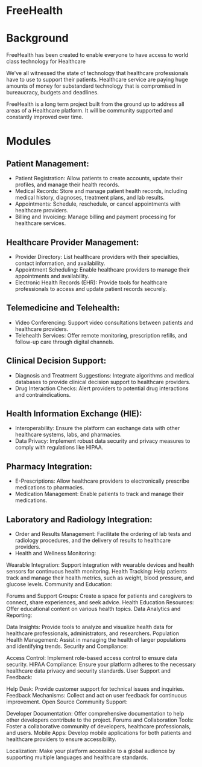 # FreeHealth

# Background

FreeHealth has been created to enable everyone to have access to world class technology for Healthcare

We've all witnessed the state of technology that healthcare professionals have to use to support their patients.  Healthcare service are paying huge amounts of money for substandard technology that is compromised in  bureaucracy, budgets and deadlines.

FreeHealth is a long term project built from the ground up to address all areas of a Healthcare platform.  It will be community supported and constantly improved over time.

# Modules

## Patient Management:

- Patient Registration: Allow patients to create accounts, update their profiles, and manage their health records.
- Medical Records: Store and manage patient health records, including medical history, diagnoses, treatment plans, and lab results.
- Appointments: Schedule, reschedule, or cancel appointments with healthcare providers.
- Billing and Invoicing: Manage billing and payment processing for healthcare services.

## Healthcare Provider Management:

- Provider Directory: List healthcare providers with their specialties, contact information, and availability.
- Appointment Scheduling: Enable healthcare providers to manage their appointments and availability.
- Electronic Health Records (EHR): Provide tools for healthcare professionals to access and update patient records securely.

## Telemedicine and Telehealth:

- Video Conferencing: Support video consultations between patients and healthcare providers.
- Telehealth Services: Offer remote monitoring, prescription refills, and follow-up care through digital channels.

## Clinical Decision Support:

- Diagnosis and Treatment Suggestions: Integrate algorithms and medical databases to provide clinical decision support to healthcare providers.
- Drug Interaction Checks: Alert providers to potential drug interactions and contraindications.

## Health Information Exchange (HIE):

- Interoperability: Ensure the platform can exchange data with other healthcare systems, labs, and pharmacies.
- Data Privacy: Implement robust data security and privacy measures to comply with regulations like HIPAA.

## Pharmacy Integration:

- E-Prescriptions: Allow healthcare providers to electronically prescribe medications to pharmacies.
- Medication Management: Enable patients to track and manage their medications.

## Laboratory and Radiology Integration:

- Order and Results Management: Facilitate the ordering of lab tests and radiology procedures, and the delivery of results to healthcare providers.
- Health and Wellness Monitoring:

Wearable Integration: Support integration with wearable devices and health sensors for continuous health monitoring.
Health Tracking: Help patients track and manage their health metrics, such as weight, blood pressure, and glucose levels.
Community and Education:

Forums and Support Groups: Create a space for patients and caregivers to connect, share experiences, and seek advice.
Health Education Resources: Offer educational content on various health topics.
Data Analytics and Reporting:

Data Insights: Provide tools to analyze and visualize health data for healthcare professionals, administrators, and researchers.
Population Health Management: Assist in managing the health of larger populations and identifying trends.
Security and Compliance:

Access Control: Implement role-based access control to ensure data security.
HIPAA Compliance: Ensure your platform adheres to the necessary healthcare data privacy and security standards.
User Support and Feedback:

Help Desk: Provide customer support for technical issues and inquiries.
Feedback Mechanisms: Collect and act on user feedback for continuous improvement.
Open Source Community Support:

Developer Documentation: Offer comprehensive documentation to help other developers contribute to the project.
Forums and Collaboration Tools: Foster a collaborative community of developers, healthcare professionals, and users.
Mobile Apps: Develop mobile applications for both patients and healthcare providers to ensure accessibility.

Localization: Make your platform accessible to a global audience by supporting multiple languages and healthcare standards.
